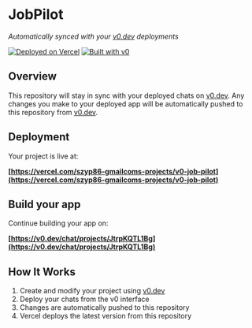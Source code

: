 # JobPilot

*Automatically synced with your [v0.dev](https://v0.dev) deployments*

[![Deployed on Vercel](https://img.shields.io/badge/Deployed%20on-Vercel-black?style=for-the-badge&logo=vercel)](https://vercel.com/szyp86-gmailcoms-projects/v0-job-pilot)
[![Built with v0](https://img.shields.io/badge/Built%20with-v0.dev-black?style=for-the-badge)](https://v0.dev/chat/projects/JtrpKQTL1Bg)

## Overview

This repository will stay in sync with your deployed chats on [v0.dev](https://v0.dev).
Any changes you make to your deployed app will be automatically pushed to this repository from [v0.dev](https://v0.dev).

## Deployment

Your project is live at:

**[https://vercel.com/szyp86-gmailcoms-projects/v0-job-pilot](https://vercel.com/szyp86-gmailcoms-projects/v0-job-pilot)**

## Build your app

Continue building your app on:

**[https://v0.dev/chat/projects/JtrpKQTL1Bg](https://v0.dev/chat/projects/JtrpKQTL1Bg)**

## How It Works

1. Create and modify your project using [v0.dev](https://v0.dev)
2. Deploy your chats from the v0 interface
3. Changes are automatically pushed to this repository
4. Vercel deploys the latest version from this repository